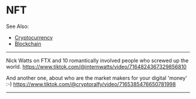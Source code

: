 # NFT

See Also:

- [Cryptocurrency](Cryptocurrency.md)
- [Blockchain](Blockchain.md)

---

Nick Watts on FTX and 10 romantically involved people who screwed up the world.
https://www.tiktok.com/@internwatts/video/7164824367329856810

And another one, about who are the market makers for your digital 'money' :-)
https://www.tiktok.com/@cryptoralfy/video/7165385476650781998

---
